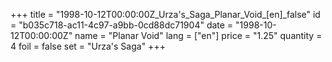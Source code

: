 +++
title = "1998-10-12T00:00:00Z_Urza's_Saga_Planar_Void_[en]_false"
id = "b035c718-ac11-4c97-a9bb-0cd88dc71904"
date = "1998-10-12T00:00:00Z"
name = "Planar Void"
lang = ["en"]
price = "1.25"
quantity = 4
foil = false
set = "Urza's Saga"
+++
